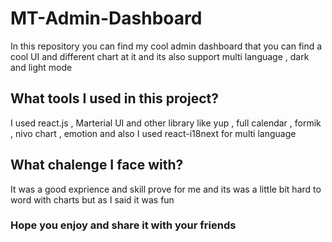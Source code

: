 # MT-Admin-Dashboard
 
 In this repository you can find my cool admin dashboard that you can find a cool UI and different chart at it and its also support multi language , dark and light mode
 
## What tools I used in this project?

 I used react.js , Marterial UI and other library like yup , full calendar , formik , nivo chart , emotion and also I used react-i18next for multi language
  
## What chalenge I face with?

 It was a good exprience and skill prove for me and its was a little bit hard to word with charts but as I said it was fun

 ### Hope you enjoy and share it with your friends


